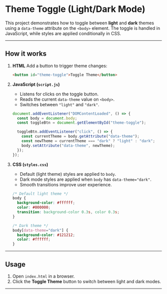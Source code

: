 # Theme Toggle (Light/Dark Mode)

This project demonstrates how to toggle between **light** and **dark** themes using a `data-theme` attribute on the `<body>` element. The toggle is handled in JavaScript, while styles are applied conditionally in CSS.

---

## How it works

1. **HTML**
   Add a button to trigger theme changes:

   ```html
   <button id="theme-toggle">Toggle Theme</button>
   ```

2. **JavaScript (`script.js`)**

   * Listens for clicks on the toggle button.
   * Reads the current `data-theme` value on `<body>`.
   * Switches between `"light"` and `"dark"`.

   ```javascript
   document.addEventListener("DOMContentLoaded", () => {
     const body = document.body;
     const toggleBtn = document.getElementById("theme-toggle");

     toggleBtn.addEventListener("click", () => {
       const currentTheme = body.getAttribute("data-theme");
       const newTheme = currentTheme === "dark" ? "light" : "dark";
       body.setAttribute("data-theme", newTheme);
     });
   });
   ```

3. **CSS (`styles.css`)**

   * Default (light theme) styles are applied to `body`.
   * Dark mode styles are applied when `body` has `data-theme="dark"`.
   * Smooth transitions improve user experience.

   ```css
   /* Default light theme */
   body {
     background-color: #ffffff;
     color: #000000;
     transition: background-color 0.3s, color 0.3s;
   }

   /* Dark theme */
   body[data-theme="dark"] {
     background-color: #121212;
     color: #ffffff;
   }
   ```

---

## Usage

1. Open `index.html` in a browser.
2. Click the **Toggle Theme** button to switch between light and dark modes.

---
